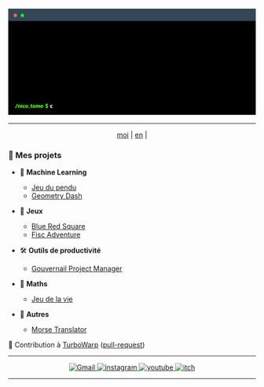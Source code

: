 
<p align="center"> <img alt="electron" src="https://github.com/nico-tome/Portfolio/blob/007552dc98572d0aa79592969b3b794328f19183/image/terminal.gif"/> </p>

---

<p align="center"> <a href="https://github.com/nico-tome/nico-tome">moi</a> | <a href="/translation/en/en.md">en</a> | </p>

### 🚀 Mes projets

- 🤖 **Machine Learning**

    * [Jeu du pendu](translation/fr/hang-game-ai.md)
    * [Geometry Dash](translation/fr/geometry-dash-ai.md)

- 🎲 **Jeux**

  * [Blue Red Square](translation/fr/blue-red-square.md)
  * [Fisc Adventure](translation/fr/fisc-adventure.md)

- 🛠 **Outils de productivité**

    * [Gouvernail Project Manager](translation/fr/gouvernail-project-manager.md)

- 🔢 **Maths**

    * [Jeu de la vie](translation/fr/game-of-life.md)

- 📌 **Autres**

    * [Morse Translator](translation/fr/morse-translator.md)

🔗 Contribution à [TurboWarp](https://github.com/TurboWarp/extensions) ([pull-request](https://github.com/TurboWarp/extensions/pull/632))

---

<p align="center">
    <a target="_blank" href="mailto:nicolas.tome.38@gmail.com">
        <img alt="Gmail" src="https://img.shields.io/badge/Gmail-D14836?style=for-the-badge&logo=gmail&logoColor=white" />
    </a>
    <a target="_blank" href="https://www.instagram.com/nico__tome/">
        <img alt="instagram" src="https://img.shields.io/badge/Instagram-E4405F?style=for-the-badge&logo=instagram&logoColor=white">
    </a>
    <a target="_blank" href="https://www.youtube.com/channel/UCdCudHce2Enb42QlhJ0Q7aQ">
        <img alt="youtube" src="https://img.shields.io/badge/YouTube-FF0000?style=for-the-badge&logo=youtube&logoColor=white">
    </a>
    <a target="_blank" href="https://tomyo.itch.io/">
      <img alt="itch" src="https://img.shields.io/badge/Itch.io-FA5C5C?style=for-the-badge&logo=itchdotio&logoColor=white">
    </a>
</p>

---
